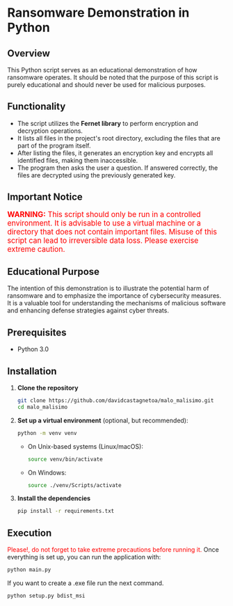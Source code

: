 # Ransomware Demonstration in Python

## Overview

This Python script serves as an educational demonstration of how ransomware operates. It should be noted that the purpose of this script is purely educational and should never be used for malicious purposes.

## Functionality

- The script utilizes the **Fernet library** to perform encryption and decryption operations.
- It lists all files in the project's root directory, excluding the files that are part of the program itself.
- After listing the files, it generates an encryption key and encrypts all identified files, making them inaccessible.
- The program then asks the user a question. If answered correctly, the files are decrypted using the previously generated key.

## Important Notice

<span style="color:red; font-size:1.2em;">**WARNING:** This script should only be run in a controlled environment. It is advisable to use a virtual machine or a directory that does not contain important files. Misuse of this script can lead to irreversible data loss. Please exercise extreme caution.</span>

## Educational Purpose

The intention of this demonstration is to illustrate the potential harm of ransomware and to emphasize the importance of cybersecurity measures. It is a valuable tool for understanding the mechanisms of malicious software and enhancing defense strategies against cyber threats.

## Prerequisites

- Python 3.0

## Installation

1. **Clone the repository**

   ```bash
   git clone https://github.com/davidcastagnetoa/malo_malisimo.git
   cd malo_malisimo
   ```

2. **Set up a virtual environment** (optional, but recommended):

   ```bash
   python -m venv venv
   ```

   - On Unix-based systems (Linux/macOS):

     ```bash
     source venv/bin/activate
     ```

   - On Windows:
     ```bash
     source ./venv/Scripts/activate
     ```

3. **Install the dependencies**
   ```bash
   pip install -r requirements.txt
   ```

## Execution

<span style="color:red; font-size:1em;">Please!, do not forget to take extreme precautions before running it.</span> Once everything is set up, you can run the application with:

```bash
python main.py
```

If you want to create a .exe file run the next command.

```bash
python setup.py bdist_msi
```
